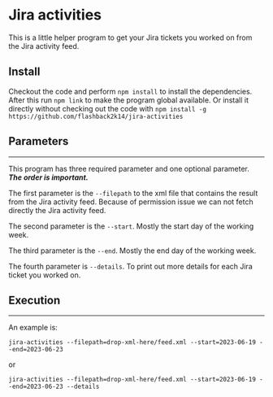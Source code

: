 # Jira activities

This is a little helper program to get your Jira tickets you worked on from the Jira activity feed.

## Install

Checkout the code and perform `npm install` to install the dependencies. After this run
`npm link` to make the program global available. Or install it directly without checking out the code with `npm install -g https://github.com/flashback2k14/jira-activities`

## Parameters

---

This program has three required parameter and one optional parameter. **_The order is important._**

The first parameter is the `--filepath` to the xml file that contains the result from the Jira activity feed. Because of permission issue we can not fetch directly the Jira activity feed.

The second parameter is the `--start`. Mostly the start day of the working week.

The third parameter is the `--end`. Mostly the end day of the working week.

The fourth parameter is `--details`. To print out more details for each Jira ticket you worked on.

## Execution

---

An example is:

```shell
jira-activities --filepath=drop-xml-here/feed.xml --start=2023-06-19 --end=2023-06-23
```

or

```shell
jira-activities --filepath=drop-xml-here/feed.xml --start=2023-06-19 --end=2023-06-23 --details
```
